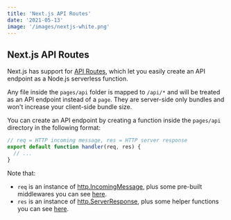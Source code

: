 ```yaml
---
title: 'Next.js API Routes'
date: '2021-05-13'
image: '/images/nextjs-white.png'
---
```


## Next.js API Routes
Next.js has support for [API Routes](https://nextjs.org/docs/api-routes/introduction), which let you easily create an API endpoint as a Node.js serverless function.

Any file inside the  `pages/api` folder is mapped to `/api/*` and will be treated as an API endpoint instead of a `page`. They are server-side only bundles and won't increase your client-side bundle size.

You can create an API endpoint by creating a function inside the `pages/api` directory in the following format:
```js
// req = HTTP incoming message, res = HTTP server response
export default function handler(req, res) {
  // ...
}
```

Note that:

-   `req` is an instance of [http.IncomingMessage](https://nodejs.org/api/http.html#http_class_http_incomingmessage), plus some pre-built middlewares you can see [here](https://nextjs.org/docs/api-routes/api-middlewares).
-   `res` is an instance of [http.ServerResponse](https://nodejs.org/api/http.html#http_class_http_serverresponse), plus some helper functions you can see [here](https://nextjs.org/docs/api-routes/response-helpers).